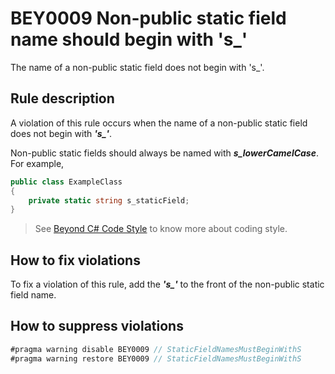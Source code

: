 # BEY0009 Non-public static field name should begin with 's_'

The name of a non-public static field does not begin with 's_'.

## Rule description

A violation of this rule occurs when the name of a non-public static field does not begin with ***'s_'***.

Non-public static fields should always be named with ***s_lowerCamelCase***. For example,

```csharp
public class ExampleClass
{
    private static string s_staticField;
}
```

> See [Beyond C# Code Style](https://hypergryph.feishu.cn/wiki/wikcnerEFitxmx5ZQ66wIQr2Aib) to know more about coding style.

## How to fix violations

To fix a violation of this rule, add the ***'s_'*** to the front of the non-public static field name.

## How to suppress violations

```csharp
#pragma warning disable BEY0009 // StaticFieldNamesMustBeginWithS
#pragma warning restore BEY0009 // StaticFieldNamesMustBeginWithS
```
